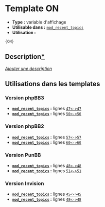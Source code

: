 # Template ON
* __Type :__ variable d'affichage
* __Utilisable dans :__ [`mod_recent_topics`](../tpl/mod_recent_topics.md#readme)
* __Utilisation :__

```html
{ON}
```

## Description[*](https://fa-tvars.appspot.com/var/ON)
[*Ajouter une description*](https://fa-tvars.appspot.com/var/ON)

## Utilisations dans les templates

### Version phpBB3
* __[`mod_recent_topics`](../tpl/mod_recent_topics.md#readme) :__ lignes [`47`](../src/prosilver/mod_recent_topics.tpl#L47)[`<->`](../src/prosilver/mod_recent_topics.tpl#L47-L47)[`47`](../src/prosilver/mod_recent_topics.tpl#L47)
* __[`mod_recent_topics`](../tpl/mod_recent_topics.md#readme) :__ lignes [`50`](../src/prosilver/mod_recent_topics.tpl#L50)[`<->`](../src/prosilver/mod_recent_topics.tpl#L50-L50)[`50`](../src/prosilver/mod_recent_topics.tpl#L50)

### Version phpBB2
* __[`mod_recent_topics`](../tpl/mod_recent_topics.md#readme) :__ lignes [`57`](../src/subsilver/mod_recent_topics.tpl#L57)[`<->`](../src/subsilver/mod_recent_topics.tpl#L57-L57)[`57`](../src/subsilver/mod_recent_topics.tpl#L57)
* __[`mod_recent_topics`](../tpl/mod_recent_topics.md#readme) :__ lignes [`60`](../src/subsilver/mod_recent_topics.tpl#L60)[`<->`](../src/subsilver/mod_recent_topics.tpl#L60-L60)[`60`](../src/subsilver/mod_recent_topics.tpl#L60)

### Version PunBB
* __[`mod_recent_topics`](../tpl/mod_recent_topics.md#readme) :__ lignes [`48`](../src/punbb/mod_recent_topics.tpl#L48)[`<->`](../src/punbb/mod_recent_topics.tpl#L48-L48)[`48`](../src/punbb/mod_recent_topics.tpl#L48)
* __[`mod_recent_topics`](../tpl/mod_recent_topics.md#readme) :__ lignes [`51`](../src/punbb/mod_recent_topics.tpl#L51)[`<->`](../src/punbb/mod_recent_topics.tpl#L51-L51)[`51`](../src/punbb/mod_recent_topics.tpl#L51)

### Version Invision
* __[`mod_recent_topics`](../tpl/mod_recent_topics.md#readme) :__ lignes [`45`](../src/invision/mod_recent_topics.tpl#L45)[`<->`](../src/invision/mod_recent_topics.tpl#L45-L45)[`45`](../src/invision/mod_recent_topics.tpl#L45)
* __[`mod_recent_topics`](../tpl/mod_recent_topics.md#readme) :__ lignes [`48`](../src/invision/mod_recent_topics.tpl#L48)[`<->`](../src/invision/mod_recent_topics.tpl#L48-L48)[`48`](../src/invision/mod_recent_topics.tpl#L48)

